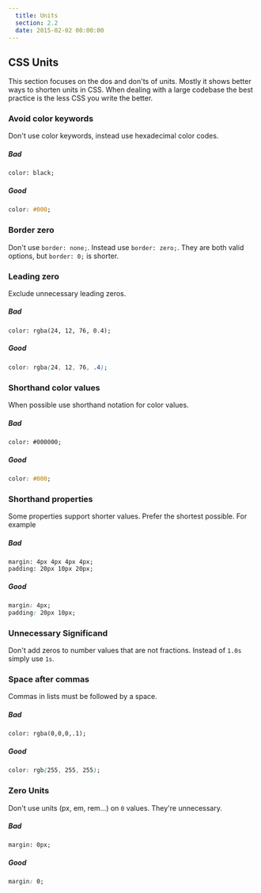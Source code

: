 ```yaml
---
  title: Units
  section: 2.2
  date: 2015-02-02 00:00:00
---
```


## CSS Units

This section focuses on the dos and don'ts of units. Mostly it shows better ways to shorten units in CSS. When dealing with a large codebase the best practice is the less CSS you write the better.

### Avoid color keywords

Don't use color keywords, instead use hexadecimal color codes.

##### Bad

```
color: black;
```

##### Good

```css
color: #000;
```

### Border zero

Don't use `border: none;`. Instead use `border: zero;`. They are both valid options, but `border: 0;` is shorter.

### Leading zero

Exclude unnecessary leading zeros.

##### Bad

```
color: rgba(24, 12, 76, 0.4);
```

##### Good

```css
color: rgba(24, 12, 76, .4);
```

### Shorthand color values

When possible use shorthand notation for color values.

##### Bad

```
color: #000000;
```

##### Good

```css
color: #000;
```

### Shorthand properties

Some properties support shorter values. Prefer the shortest possible. For example

##### Bad

```
margin: 4px 4px 4px 4px;
padding: 20px 10px 20px;
```

##### Good

```css
margin: 4px;
padding: 20px 10px;
```

### Unnecessary Significand

Don't add zeros to number values that are not fractions. Instead of `1.0s` simply use `1s`.

### Space after commas

Commas in lists must be followed by a space.

##### Bad

```
color: rgba(0,0,0,.1);
```

##### Good

```css
color: rgb(255, 255, 255);
```

### Zero Units

Don't use units (px, em, rem...) on `0` values. They're unnecessary.

##### Bad

```
margin: 0px;
```

##### Good

```css
margin: 0;
```
